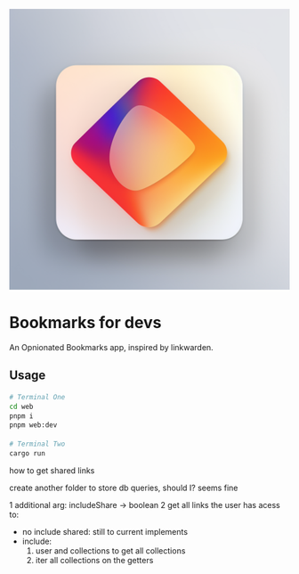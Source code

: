 
![logo](public/Bookmarks.png)

# Bookmarks for devs

An Opnionated Bookmarks app, inspired by linkwarden.

## Usage

```bash
# Terminal One
cd web
pnpm i
pnpm web:dev

# Terminal Two
cargo run
```


how to get shared links

create another folder to store db queries, should I? seems fine

1 additional arg: includeShare -> boolean 
2 get all links the user has acess to:
  - no include shared:
    still to current implements
  - include:
    1. user and collections to get all collections 
    2. iter all collections on the getters 
